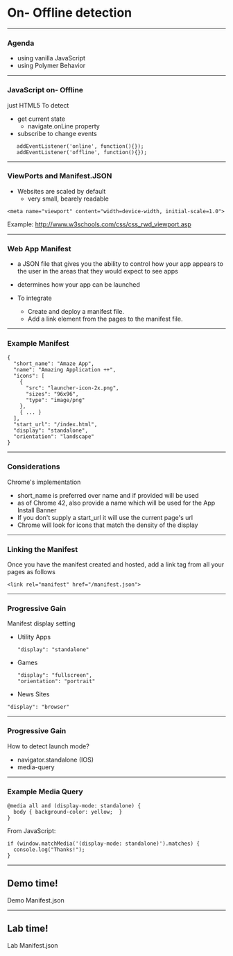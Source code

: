 # On- Offline detection

---
### Agenda
* using vanilla JavaScript
* using Polymer Behavior

---
### JavaScript on- Offline
just HTML5
To detect
* get current state
  * navigate.onLine property
* subscribe to change events
```
   addEventListener('online', function(){});
   addEventListener('offline', function(){});
```

---
### ViewPorts and Manifest.JSON
* Websites are scaled by default
    * very small, bearely readable
```
<meta name="viewport" content="width=device-width, initial-scale=1.0">
```
Example: http://www.w3schools.com/css/css_rwd_viewport.asp


---
### Web App Manifest
* a JSON file that gives you the ability to control how your app appears
  to the user in the areas that they would expect to see apps 
* determines how your app can be launched

* To integrate 
    * Create and deploy a manifest file.
    * Add a link element from the pages to the manifest file.


---
### Example Manifest
```
{
  "short_name": "Amaze App",
  "name": "Amazing Application ++",
  "icons": [
    {
      "src": "launcher-icon-2x.png",
      "sizes": "96x96",
      "type": "image/png"
    },
    { ... }
  ],
  "start_url": "/index.html",
  "display": "standalone",
  "orientation": "landscape"
}
```

---
### Considerations
Chrome's implementation
* short_name is preferred over name and if provided will be used
* as of Chrome 42, also provide a name which will be used for the App Install Banner
* If you don't supply a start_url it will use the current page's url
* Chrome will look for icons that match the density of the display 

---
### Linking the Manifest
Once you have the manifest created and hosted, 
add a link tag from all your pages as follows
```
<link rel="manifest" href="/manifest.json">
```

---
### Progressive Gain
Manifest display setting
* Utility Apps
  ```
  "display": "standalone"
  ```
* Games
  ```
  "display": "fullscreen",
  "orientation": "portrait"
  ```
*  News Sites
  ```
  "display": "browser"
  ```

---
### Progressive Gain
How to detect launch mode?
* navigator.standalone (IOS)
* media-query 

---
### Example Media Query
```
@media all and (display-mode: standalone) {
  body { background-color: yellow;  }
}
```
From JavaScript:
```
if (window.matchMedia('(display-mode: standalone)').matches) {
  console.log("Thanks!");
}
```

--- 
<!-- .slide: data-background="url('images/demo.jpg')" --> 
<!-- .slide: class="lab" -->
## Demo time!
Demo Manifest.json

---
<!-- .slide: data-background="url('images/lab2.jpg')" --> 
<!-- .slide: class="lab" -->
## Lab time!
Lab Manifest.json
